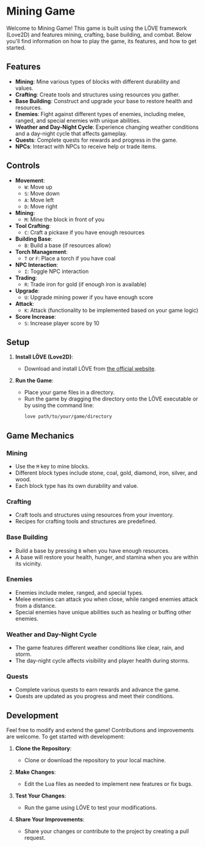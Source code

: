 # Mining Game

Welcome to Mining Game! This game is built using the LÖVE framework (Love2D) and features mining, crafting, base building, and combat. Below you'll find information on how to play the game, its features, and how to get started.

## Features

- **Mining**: Mine various types of blocks with different durability and values.
- **Crafting**: Create tools and structures using resources you gather.
- **Base Building**: Construct and upgrade your base to restore health and resources.
- **Enemies**: Fight against different types of enemies, including melee, ranged, and special enemies with unique abilities.
- **Weather and Day-Night Cycle**: Experience changing weather conditions and a day-night cycle that affects gameplay.
- **Quests**: Complete quests for rewards and progress in the game.
- **NPCs**: Interact with NPCs to receive help or trade items.

## Controls

- **Movement**: 
  - `W`: Move up
  - `S`: Move down
  - `A`: Move left
  - `D`: Move right
- **Mining**: 
  - `M`: Mine the block in front of you
- **Tool Crafting**:
  - `C`: Craft a pickaxe if you have enough resources
- **Building Base**:
  - `B`: Build a base (if resources allow)
- **Torch Management**:
  - `T` or `F`: Place a torch if you have coal
- **NPC Interaction**:
  - `I`: Toggle NPC interaction
- **Trading**:
  - `R`: Trade iron for gold (if enough iron is available)
- **Upgrade**:
  - `U`: Upgrade mining power if you have enough score
- **Attack**:
  - `K`: Attack (functionality to be implemented based on your game logic)
- **Score Increase**:
  - `S`: Increase player score by 10

## Setup

1. **Install LÖVE (Love2D)**:
   - Download and install LÖVE from [the official website](https://love2d.org/).

2. **Run the Game**:
   - Place your game files in a directory.
   - Run the game by dragging the directory onto the LÖVE executable or by using the command line:
     ```sh
     love path/to/your/game/directory
     ```

## Game Mechanics

### Mining

- Use the `M` key to mine blocks.
- Different block types include stone, coal, gold, diamond, iron, silver, and wood.
- Each block type has its own durability and value.

### Crafting

- Craft tools and structures using resources from your inventory.
- Recipes for crafting tools and structures are predefined.

### Base Building

- Build a base by pressing `B` when you have enough resources.
- A base will restore your health, hunger, and stamina when you are within its vicinity.

### Enemies

- Enemies include melee, ranged, and special types.
- Melee enemies can attack you when close, while ranged enemies attack from a distance.
- Special enemies have unique abilities such as healing or buffing other enemies.

### Weather and Day-Night Cycle

- The game features different weather conditions like clear, rain, and storm.
- The day-night cycle affects visibility and player health during storms.

### Quests

- Complete various quests to earn rewards and advance the game.
- Quests are updated as you progress and meet their conditions.

## Development

Feel free to modify and extend the game! Contributions and improvements are welcome. To get started with development:

1. **Clone the Repository**:
   - Clone or download the repository to your local machine.

2. **Make Changes**:
   - Edit the Lua files as needed to implement new features or fix bugs.

3. **Test Your Changes**:
   - Run the game using LÖVE to test your modifications.

4. **Share Your Improvements**:
   - Share your changes or contribute to the project by creating a pull request.
